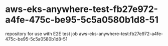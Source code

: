 # aws-eks-anywhere-test-fb27e972-a4fe-475c-be95-5c5a0580b1d8-51
repository for use with E2E test job aws-eks-anywhere-test:fb27e972-a4fe-475c-be95-5c5a0580b1d8-51
